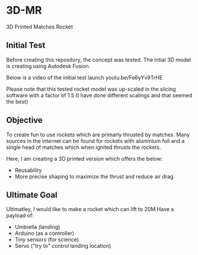 # 3D-MR
3D Printed Matches Rocket


## Initial Test
Before creating this repository, the concept was tested.
The intial 3D model is creating using Autodesk Fusion.

Below is a video of the initial test launch
youtu.be/Fe6yYv9TrHE

Please note that this tested rocket model was up-scaled in the slicing software with a factor of 1.5 (I have done different scalings and that seemed the best)



## Objective
To create fun to use rockets which are primarly thrusted by matches.
Many sources in the internet can be found for rockets with aluminium foil and a single head of matches which when ignited thrusts the rockets.

Here, I am creating a 3D printed version which offers the below:
* Reusability
* More precise shaping to maximize the thrust and reduce air drag.


## Ultimate Goal
Ultimatley, I would like to make a rocket which can lift to 20M
Have a payload of: 
* Umbrella (landing)
* Arduino (as a controller)
* Tiny sensors (for science)
* Servo ("try to" control landing location)


